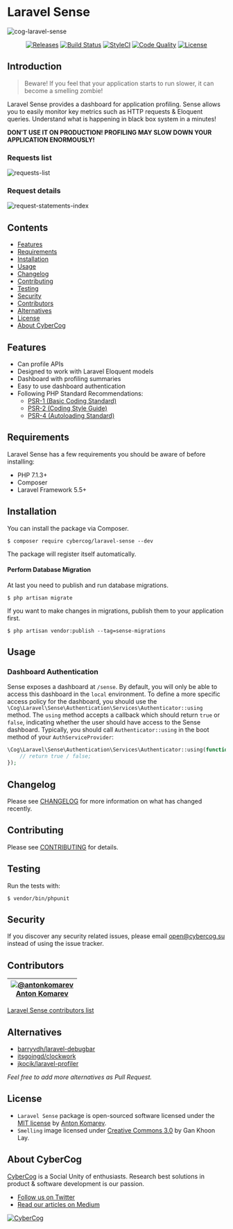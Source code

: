 # Laravel Sense

![cog-laravel-sense](https://user-images.githubusercontent.com/1849174/46022813-fed4b300-c0eb-11e8-84c0-91a251c7d001.png)

<p align="center">
<a href="https://github.com/cybercog/laravel-sense/releases"><img src="https://img.shields.io/github/release/cybercog/laravel-sense.svg?style=flat-square" alt="Releases"></a>
<a href="https://travis-ci.org/cybercog/laravel-sense"><img src="https://img.shields.io/travis/cybercog/laravel-sense/master.svg?style=flat-square" alt="Build Status"></a>
<a href="https://styleci.io/repos/150279516"><img src="https://styleci.io/repos/150279516/shield" alt="StyleCI"></a>
<a href="https://scrutinizer-ci.com/g/cybercog/laravel-sense/?branch=master"><img src="https://img.shields.io/scrutinizer/g/cybercog/laravel-sense.svg?style=flat-square" alt="Code Quality"></a>
<a href="https://github.com/cybercog/laravel-sense/blob/master/LICENSE"><img src="https://img.shields.io/github/license/cybercog/laravel-sense.svg?style=flat-square" alt="License"></a>
</p>

## Introduction

> Beware! If you feel that your application starts to run slower, it can become a smelling zombie!

Laravel Sense provides a dashboard for application profiling. Sense allows you to easily monitor key metrics such as HTTP requests & Eloquent queries.
Understand what is happening in black box system in a minutes!

**DON'T USE IT ON PRODUCTION! PROFILING MAY SLOW DOWN YOUR APPLICATION ENORMOUSLY!**

### Requests list

![requests-list](https://user-images.githubusercontent.com/1849174/46025584-f7b0a380-c0f1-11e8-92f4-3dcb13364d65.png)

### Request details

![request-statements-index](https://user-images.githubusercontent.com/1849174/46025620-0d25cd80-c0f2-11e8-9b97-845b2f49242b.png)

## Contents

- [Features](#features)
- [Requirements](#requirements)
- [Installation](#installation)
- [Usage](#usage)
- [Changelog](#changelog)
- [Contributing](#contributing)
- [Testing](#testing)
- [Security](#security)
- [Contributors](#contributors)
- [Alternatives](#alternatives)
- [License](#license)
- [About CyberCog](#about-cybercog)

## Features

- Can profile APIs
- Designed to work with Laravel Eloquent models
- Dashboard with profiling summaries
- Easy to use dashboard authentication
- Following PHP Standard Recommendations:
  - [PSR-1 (Basic Coding Standard)](http://www.php-fig.org/psr/psr-1/)
  - [PSR-2 (Coding Style Guide)](http://www.php-fig.org/psr/psr-2/)
  - [PSR-4 (Autoloading Standard)](http://www.php-fig.org/psr/psr-4/)

## Requirements

Laravel Sense has a few requirements you should be aware of before installing:

- PHP 7.1.3+
- Composer
- Laravel Framework 5.5+

## Installation

You can install the package via Composer.

```shell script
$ composer require cybercog/laravel-sense --dev
```

The package will register itself automatically.

#### Perform Database Migration

At last you need to publish and run database migrations.

```shell script
$ php artisan migrate
```

If you want to make changes in migrations, publish them to your application first.

```shell script
$ php artisan vendor:publish --tag=sense-migrations
```

## Usage

### Dashboard Authentication

Sense exposes a dashboard at `/sense`. By default, you will only be able to access this dashboard in the `local` environment.
To define a more specific access policy for the dashboard, you should use the `\Cog\Laravel\Sense\Authentication\Services\Authenticator::using` method.
The `using` method accepts a callback which should return `true` or `false`, indicating whether the user should have access to the Sense dashboard.
Typically, you should call `Authenticator::using` in the boot method of your `AuthServiceProvider`:

```php
\Cog\Laravel\Sense\Authentication\Services\Authenticator::using(function ($request) {
    // return true / false;
});
```

## Changelog

Please see [CHANGELOG](CHANGELOG.md) for more information on what has changed recently.

## Contributing

Please see [CONTRIBUTING](CONTRIBUTING.md) for details.

## Testing

Run the tests with:

```shell script
$ vendor/bin/phpunit
```

## Security

If you discover any security related issues, please email open@cybercog.su instead of using the issue tracker.

## Contributors

| <a href="https://github.com/antonkomarev">![@antonkomarev](https://avatars.githubusercontent.com/u/1849174?s=110)<br />Anton Komarev</a> |  
| :---: |

[Laravel Sense contributors list](../../contributors)

## Alternatives

- [barryvdh/laravel-debugbar](https://github.com/barryvdh/laravel-debugbar)
- [itsgoingd/clockwork](https://github.com/itsgoingd/clockwork)
- [jkocik/laravel-profiler](https://github.com/jkocik/laravel-profiler)

*Feel free to add more alternatives as Pull Request.*

## License

- `Laravel Sense` package is open-sourced software licensed under the [MIT license](LICENSE) by [Anton Komarev].
- `Smelling` image licensed under [Creative Commons 3.0](https://creativecommons.org/licenses/by/3.0/us/) by Gan Khoon Lay.

## About CyberCog

[CyberCog](https://cybercog.ru) is a Social Unity of enthusiasts. Research best solutions in product & software development is our passion.

- [Follow us on Twitter](https://twitter.com/cybercog)
- [Read our articles on Medium](https://medium.com/cybercog)

<a href="https://cybercog.ru"><img src="https://cloud.githubusercontent.com/assets/1849174/18418932/e9edb390-7860-11e6-8a43-aa3fad524664.png" alt="CyberCog"></a>

[Anton Komarev]: https://komarev.com

